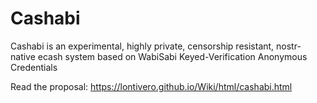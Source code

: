 # Cashabi

Cashabi is an experimental, highly private, censorship resistant, nostr-native ecash system based on WabiSabi Keyed-Verification Anonymous Credentials

Read the proposal: https://lontivero.github.io/Wiki/html/cashabi.html